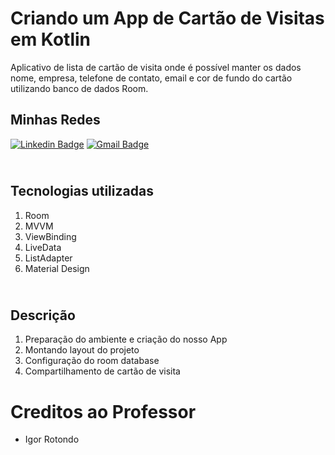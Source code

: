 # Criando um App de Cartão de Visitas em Kotlin

Aplicativo de lista de cartão de visita onde é possível manter os dados nome, empresa, telefone de contato, email e cor de fundo do cartão utilizando banco de dados Room.

## Minhas Redes

[![Linkedin Badge](https://img.shields.io/badge/-Ivan_da_Cruz-blue?style=flat-square&logo=Linkedin&logoColor=white&link=https://br.linkedin.com/in/https://www.linkedin.com/in/ivan-da-cruz-787290134)](https://br.linkedin.com/in/https://www.linkedin.com/in/ivan-da-cruz-787290134)  [![Gmail Badge](https://img.shields.io/badge/-ivancruz.idc@gmail.com-c14438?style=flat-square&logo=Gmail&logoColor=white&link=mailto:ivancruz.idc@gmail.com)](mailto:ivancruz.idc@gmail.com)

## <br />Tecnologias utilizadas
1. Room
2. MVVM
3. ViewBinding
4. LiveData
5. ListAdapter
6. Material Design


## <br />Descrição
1. Preparação do ambiente e criação do nosso App
3. Montando layout do projeto
5. Configuração do room database
7. Compartilhamento de cartão de visita

# Creditos ao Professor
* Igor Rotondo
